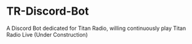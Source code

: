 # TR-Discord-Bot
A Discord Bot dedicated for Titan Radio, willing continuously play Titan Radio Live (Under Construction)
